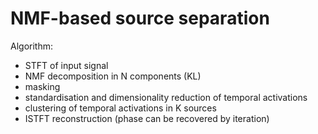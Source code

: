 # NMF-based source separation

Algorithm:
- STFT of input signal
- NMF decomposition in N components (KL)
- masking
- standardisation and dimensionality reduction of temporal activations
- clustering of temporal activations in K sources
- ISTFT reconstruction (phase can be recovered by iteration)

